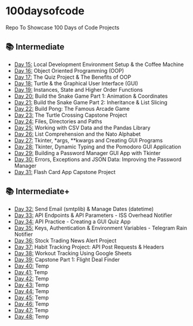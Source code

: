 # 100daysofcode
Repo To Showcase 100 Days of Code Projects

## 📚 Intermediate
- [Day 15:](https://github.com/mgiammal/100daysofcode/tree/main/day15) Local Development Environment Setup & the Coffee Machine
- [Day 16:](https://github.com/mgiammal/100daysofcode/tree/main/day16) Object Oriented Programming (OOP)
- [Day 17:](https://github.com/mgiammal/100daysofcode/tree/main/day17) The Quiz Project & The Benefits of OOP
- [Day 18:](https://github.com/mgiammal/100daysofcode/tree/main/day18) Turtle & the Graphical User Interface (GUI)
- [Day 19:](https://github.com/mgiammal/100daysofcode/tree/main/day19) Instances, State and Higher Order Functions
- [Day 20:](https://github.com/mgiammal/100daysofcode/tree/main/day20) Build the Snake Game Part 1: Animation & Coordinates
- [Day 21:](https://github.com/mgiammal/100daysofcode/tree/main/day21) Build the Snake Game Part 2: Inheritance & List Slicing
- [Day 22:](https://github.com/mgiammal/100daysofcode/tree/main/day22) Build Pong: The Famous Arcade Game
- [Day 23:](https://github.com/mgiammal/100daysofcode/tree/main/day23) The Turtle Crossing Capstone Project
- [Day 24:](https://github.com/mgiammal/100daysofcode/tree/main/day24) Files, Directories and Paths
- [Day 25:](https://github.com/mgiammal/100daysofcode/tree/main/day25) Working with CSV Data and the Pandas Library
- [Day 26:](https://github.com/mgiammal/100daysofcode/tree/main/day26) List Comprehension and the Nato Alphabet
- [Day 27:](https://github.com/mgiammal/100daysofcode/tree/main/day27) Tkinter, *args, **kwargs and Creating GUI Programs
- [Day 28:](https://github.com/mgiammal/100daysofcode/tree/main/day28) Tkinter, Dynamic Typing and the Pomodoro GUI Application
- [Day 29:](https://github.com/mgiammal/100daysofcode/tree/main/day29) Building a Password Manager GUI App with Tkinter
- [Day 30:](https://github.com/mgiammal/100daysofcode/tree/main/day30) Errors, Exceptions and JSON Data: Improving the Password Manager
- [Day 31:](https://github.com/mgiammal/100daysofcode/tree/main/day31) Flash Card App Capstone Project

## 📚 Intermediate+
- [Day 32:](https://github.com/mgiammal/100daysofcode/tree/main/day32)  Send Email (smtplib) & Manage Dates (datetime)
- [Day 33:](https://github.com/mgiammal/100daysofcode/tree/main/day33)  API Endpoints & API Parameters - ISS Overhead Notifier
- [Day 34:](https://github.com/mgiammal/100daysofcode/tree/main/day34)  API Practice - Creating a GUI Quiz App
- [Day 35:](https://github.com/mgiammal/100daysofcode/tree/main/day35)  Keys, Authentication & Environment Variables - Telegram Rain Notifier
- [Day 36:](https://github.com/mgiammal/100daysofcode/tree/main/day36)  Stock Trading News Alert Project
- [Day 37:](https://github.com/mgiammal/100daysofcode/tree/main/day37)  Habit Tracking Project: API Post Requests & Headers
- [Day 38:](https://github.com/mgiammal/100daysofcode/tree/main/day38)  Workout Tracking Using Google Sheets
- [Day 39:](https://github.com/mgiammal/100daysofcode/tree/main/day39)  Capstone Part 1: Flight Deal Finder
- [Day 40:](https://github.com/mgiammal/100daysofcode/tree/main/day40)  Temp
- [Day 41:](https://github.com/mgiammal/100daysofcode/tree/main/day41)  Temp
- [Day 42:](https://github.com/mgiammal/100daysofcode/tree/main/day42)  Temp
- [Day 43:](https://github.com/mgiammal/100daysofcode/tree/main/day43)  Temp
- [Day 44:](https://github.com/mgiammal/100daysofcode/tree/main/day44)  Temp
- [Day 45:](https://github.com/mgiammal/100daysofcode/tree/main/day45)  Temp
- [Day 46:](https://github.com/mgiammal/100daysofcode/tree/main/day46)  Temp
- [Day 47:](https://github.com/mgiammal/100daysofcode/tree/main/day47)  Temp
- [Day 48:](https://github.com/mgiammal/100daysofcode/tree/main/day48)  Temp